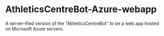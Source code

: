 # AthleticsCentreBot-Azure-webapp
A server-ified version of the "AthleticsCentreBot" to be a web app hosted on Microsoft Azure servers.
